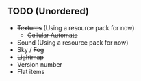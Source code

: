 ## TODO (Unordered)
 * ~~Textures~~ (Using a resource pack for now)
   * ~~Cellular Automata~~
 * ~~Sound~~ (Using a resource pack for now)
 * Sky / ~~Fog~~
 * ~~Lightmap~~
 * Version number
 * Flat items